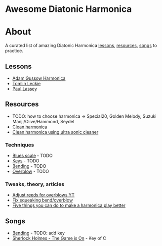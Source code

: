 # Awesome Diatonic Harmonica 


# About
A curated list of amazing Diatonic Harmonica [lessons](#lessons), [resources](#resources), [songs](#songs) to practice.


## Lessons
- [Adam Gussow Harmonica](https://www.youtube.com/playlist?list=PLB6838E17C1101700)
- [Tomlin Leckie](https://www.youtube.com/playlist?list=PLZbYT_90MeIwDQPf5zLlBWJ-51jk1I8KX)
- [Paul Lassey](https://www.youtube.com/user/ziharmo/playlists)


## Resources
- TODO: how to choose harmonica => Special20, Golden Melody, Suzuki Manji/Olive/Hammond, Seydel
- [Clean harmonica](https://www.youtube.com/watch?v=BTT2JK-jsr8)
- [Clean harmonica using ultra sonic cleaner](https://www.youtube.com/watch?v=vRtKQEBJknk)


### Techniques
- [Blues scale](#) - TODO
- [Keys](#) - TODO
- [Bending](#) - TODO
- [Overblow](#) - TODO


### Tweaks, theory, articles
- [Adjust reeds for overblows YT](https://www.youtube.com/watch?v=qKUEQYAtcIU)
- [Fix squeaking bend/overblow](http://www.patmissin.com/ffaq/q17.html) 
- [Five things you can do to make a harmonica play better](http://harp.andrewzajac.ca/Five)


## Songs
- [Bending](https://www.youtube.com/watch?v=DBBe5LNt2H0) - TODO: add key
- [Sherlock Holmes - The Game is On](https://www.youtube.com/watch?v=2dlz-BS5l70) - Key of C

